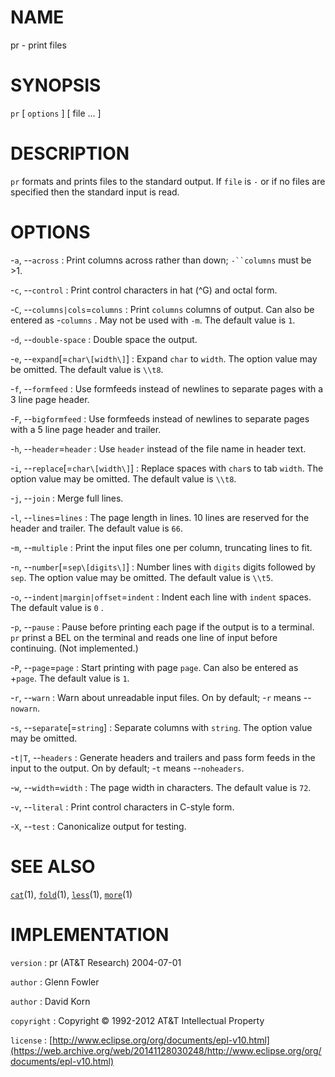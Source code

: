 # NAME

pr - print files

# SYNOPSIS

`pr` \[ `options` \] \[ file ... \]

# DESCRIPTION

`pr` formats and prints files to the standard output. If `file` is
`-` or if no files are specified then the standard input is read.

# OPTIONS

-`a`, --`across`
:   Print columns across rather than down; `-``columns` must be &gt;1.

-`c`, --`control`
:   Print control characters in hat (\^G) and octal form.

-`C`, --`columns|cols`=`columns`
:   Print `columns` columns of output. Can also be entered as
    -`columns` . May not be used with `-m`. The default value is
    `1`.

-`d`, --`double-space`
:   Double space the output.

-`e`, --`expand`\[=`char\[width\]`\]
:   Expand `char` to `width`. The option value may be omitted. The
    default value is `\\t8`.

-`f`, --`formfeed`
:   Use formfeeds instead of newlines to separate pages with a 3 line
    page header.

-`F`, --`bigformfeed`
:   Use formfeeds instead of newlines to separate pages with a 5 line
    page header and trailer.

-`h`, --`header`=`header`
:   Use `header` instead of the file name in header text.

-`i`, --`replace`\[=`char\[width\]`\]
:   Replace spaces with `char`s to tab `width`. The option value may
    be omitted. The default value is `\\t8`.

-`j`, --`join`
:   Merge full lines.

-`l`, --`lines`=`lines`
:   The page length in lines. 10 lines are reserved for the header
    and trailer. The default value is `66`.

-`m`, --`multiple`
:   Print the input files one per column, truncating lines to fit.

-`n`, --`number`\[=`sep\[digits\]`\]
:   Number lines with `digits` digits followed by `sep`. The option
    value may be omitted. The default value is `\\t5`.

-`o`, --`indent|margin|offset`=`indent`
:   Indent each line with `indent` spaces. The default value is `0` .

-`p`, --`pause`
:   Pause before printing each page if the output is to a terminal. `pr`
    prinst a BEL on the terminal and reads one line of input
    before continuing. (Not implemented.)

-`P`, --`page`=`page`
:   Start printing with page `page`. Can also be entered as +`page`. The
    default value is `1`.

-`r`, --`warn`
:   Warn about unreadable input files. On by default; -`r` means
    --`nowarn`.

-`s`, --`separate`\[=`string`\]
:   Separate columns with `string`. The option value may be omitted.

-`t|T`, --`headers`
:   Generate headers and trailers and pass form feeds in the input to
    the output. On by default; -`t` means --`noheaders`.

-`w`, --`width`=`width`
:   The page width in characters. The default value is `72`.

-`v`, --`literal`
:   Print control characters in C-style form.

-`X`, --`test`
:   Canonicalize output for testing.

# SEE ALSO

[`cat`](/web/20141128030248/http://www2.research.att.com/~astopen/man/man1/cat.html)(1),
[`fold`](/web/20141128030248/http://www2.research.att.com/~astopen/man/man1/fold.html)(1),
[`less`](/web/20141128030248/http://www2.research.att.com/~astopen/man/man1/less.html)(1),
[`more`](/web/20141128030248/http://www2.research.att.com/~astopen/man/man1/more.html)(1)

# IMPLEMENTATION

`version`
:   pr (AT&T Research) 2004-07-01

`author`
:   Glenn Fowler

`author`
:   David Korn

`copyright`
:   Copyright © 1992-2012 AT&T Intellectual Property

`license`
:   [http://www.eclipse.org/org/documents/epl-v10.html](https://web.archive.org/web/20141128030248/http://www.eclipse.org/org/documents/epl-v10.html)


